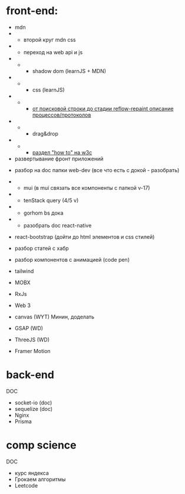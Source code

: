 # front-end:

<!-- notes -->
<!-- notes-work заполнять параллельно с задачами -->

- mdn
- - второй круг mdn css
- - переход на web api и js
- - - shadow dom (learnJS + MDN)
- - - css (learnJS)
- - - [от поисковой строки до стадии reflow-repaint описание процессов/протоколов](./comp-science/networking.md)
- - - drag&drop
- - - [раздел "how to" на w3c](https://www.w3schools.com/howto/default.asp)
- развертывание фронт приложений

<!-- web-dev -->

- разбор на doc папки web-dev (все что есть с докой - разобрать)
- - mui (в mui связать все компоненты с папкой v-17)
- - tenStack query (4/5 v)
- - gorhom bs дока
- - разобрать doc react-native
- react-bootstrap (дойти до html элементов и css стилей)
    <!-- tg -->
- разбор статей с хабр
- разбор компонентов с анимацией (code pen)
  <!-- watch-->

    <!-- новые -->

- tailwind
- MOBX
- RxJs
- Web 3

  <!-- графика -->

- canvas (WYT) Минин, доделать
- GSAP (WD)
- ThreeJS (WD)
- Framer Motion

# back-end

DOC

- socket-io (doc)
- sequelize (doc)
- Nginx
- Prisma

# comp science

DOC

- курс яндекса
- Грокаем алгоритмы
- Leetcode
